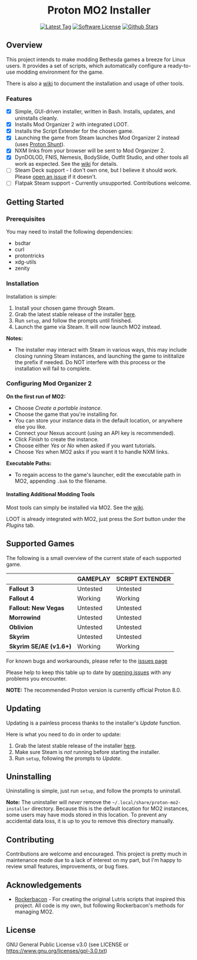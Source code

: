 <!-- markdownlint-disable-next-line MD033 MD041 -->
<div align="center">

# Proton MO2 Installer

[![Latest Tag](https://img.shields.io/github/v/tag/ralgar/proton-mo2-installer?style=flat&label=Tag&logo=semver&logoColor=white)](https://github.com/ralgar/proton-mo2-installer/tags)
[![Software License](https://img.shields.io/github/license/ralgar/proton-mo2-installer?style=flat&label=License&logo=gnu&logoColor=white)](https://www.gnu.org/licenses/gpl-3.0.html)
[![Github Stars](https://img.shields.io/github/stars/ralgar/proton-mo2-installer?style=flat&label=Stars&logo=github&logoColor=white&color=gold)](https://github.com/ralgar/proton-mo2-installer)

</div>

## Overview

This project intends to make modding Bethesda games a breeze for Linux users. It provides a set of scripts, which automatically configure a ready-to-use modding environment for the game.

There is also a [wiki](https://github.com/ralgar/proton-mo2-installer/wiki) to document the installation and usage of other tools.

### Features

- [x] Simple, GUI-driven installer, written in Bash. Installs, updates, and uninstalls cleanly.
- [x] Installs Mod Organizer 2 with integrated LOOT.
- [x] Installs the Script Extender for the chosen game.
- [x] Launching the game from Steam launches Mod Organizer 2 instead (uses [Proton Shunt](https://github.com/ralgar/proton-shunt)).
- [x] NXM links from your browser will be sent to Mod Organizer 2.
- [x] DynDOLOD, FNIS, Nemesis, BodySlide, Outfit Studio, and other tools all work as expected. See the [wiki](https://github.com/ralgar/proton-mo2-installer/wiki) for details.
- [ ] Steam Deck support - I don't own one, but I believe it should work. Please [open an issue](https://github.com/ralgar/proton-mo2-installer/issues) if it doesn't.
- [ ] Flatpak Steam support - Currently unsupported. Contributions welcome.

## Getting Started

### Prerequisites

You may need to install the following dependencies:

- bsdtar
- curl
- protontricks
- xdg-utils
- zenity

### Installation

Installation is simple:

1. Install your chosen game through Steam.
2. Grab the latest stable release of the installer [here](https://github.com/ralgar/proton-mo2-installer/releases).
3. Run `setup`, and follow the prompts until finished.
4. Launch the game via Steam. It will now launch MO2 instead.

**Notes:**

- The installer may interact with Steam in various ways, this may include
  closing running Steam instances, and launching the game to inititalize the
  prefix if needed. Do NOT interfere with this process or the installation
  will fail to complete.

### Configuring Mod Organizer 2

**On the first run of MO2:**

- Choose *Create a portable instance*.
- Choose the game that you're installing for.
- You can store your instance data in the default location, or anywhere else you like.
- Connect your Nexus account (using an API key is recommended).
- Click *Finish* to create the instance.
- Choose either *Yes* or *No* when asked if you want tutorials.
- Choose *Yes* when MO2 asks if you want it to handle NXM links.

**Executable Paths:**

- To regain access to the game's launcher, edit the executable path in MO2, appending `.bak` to the filename.

#### Installing Additional Modding Tools

Most tools can simply be installed via MO2. See the [wiki](https://github.com/ralgar/proton-mo2-installer/wiki).

LOOT is already integrated with MO2, just press the *Sort* button under the *Plugins* tab.

## Supported Games

The following is a small overview of the current state of each supported game.

|                          | GAMEPLAY        | SCRIPT EXTENDER |
| ------------------------ | --------------- | --------------- |
| **Fallout 3**            | Untested        | Untested        |
| **Fallout 4**            | Working         | Working         |
| **Fallout: New Vegas**   | Untested        | Untested        |
| **Morrowind**            | Untested        | Untested        |
| **Oblivion**             | Untested        | Untested        |
| **Skyrim**               | Untested        | Untested        |
| **Skyrim SE/AE (v1.6+)** | Working         | Working         |

For known bugs and workarounds, please refer to the [issues page](https://github.com/ralgar/proton-mo2-installer/issues?q=is:issue+is:open+label:bug+)

Please help to keep this table up to date by [opening issues](https://github.com/ralgar/proton-mo2-installer/issues/new/choose) with any problems you encounter.

**NOTE:** The recommended Proton version is currently official Proton 8.0.

## Updating

Updating is a painless process thanks to the installer's *Update* function.

Here is what you need to do in order to update:

1. Grab the latest stable release of the installer [here](https://github.com/ralgar/proton-mo2-installer/releases).
1. Make sure Steam is *not* running before starting the installer.
1. Run `setup`, following the prompts to *Update*.

## Uninstalling

Uninstalling is simple, just run `setup`, and follow the prompts to uninstall.

**Note:** The uninstaller will *never* remove the `~/.local/share/proton-mo2-installer` directory. Because this is the default location for MO2 instances, some users may have mods stored in this location. To prevent any accidental data loss, it is up to you to remove this directory manually.

## Contributing

Contributions are welcome and encouraged. This project is pretty much in
 maintenance mode due to a lack of interest on my part, but I'm happy to
 review small features, improvements, or bug fixes.

## Acknowledgements

- [Rockerbacon](https://github.com/rockerbacon) - For creating the original
  Lutris scripts that inspired this project. All code is my own, but following
  Rockerbacon's methods for managing MO2.

## License

GNU General Public License v3.0 (see LICENSE or https://www.gnu.org/licenses/gpl-3.0.txt)
